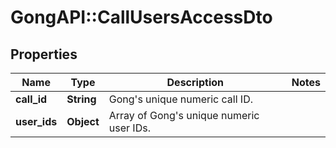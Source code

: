 # GongAPI::CallUsersAccessDto

## Properties
Name | Type | Description | Notes
------------ | ------------- | ------------- | -------------
**call_id** | **String** | Gong&#x27;s unique numeric call ID. | 
**user_ids** | **Object** | Array of Gong&#x27;s unique numeric user IDs. | 

